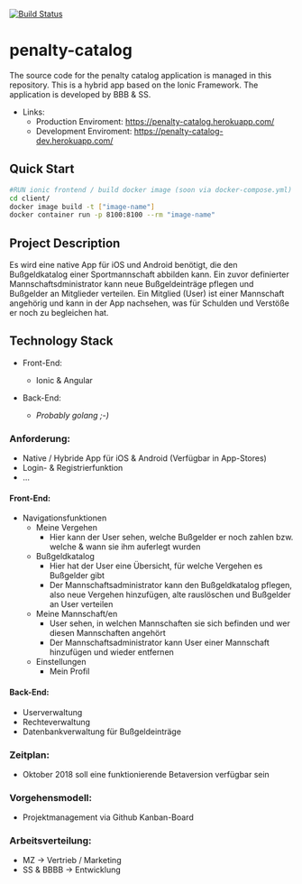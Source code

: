 [![Build Status](https://travis-ci.org/steffen3112/penalty-catalog.svg?branch=development)](https://travis-ci.org/steffen3112/penalty-catalog)

# penalty-catalog
The source code for the penalty catalog application is managed in this repository.  This is a hybrid app based on the Ionic Framework.  The application is developed by BBB & SS.

- Links:
	- Production Enviroment: https://penalty-catalog.herokuapp.com/
	- Development Enviroment: https://penalty-catalog-dev.herokuapp.com/


## Quick Start

```bash
#RUN ionic frontend / build docker image (soon via docker-compose.yml)
cd client/
docker image build -t ["image-name"]
docker container run -p 8100:8100 --rm "image-name"
```
## Project Description
Es wird eine native App für iOS und Android benötigt, die den Bußgeldkatalog einer Sportmannschaft abbilden kann. Ein zuvor definierter Mannschaftsdministrator kann neue Bußgeldeinträge pflegen und Bußgelder an Mitglieder verteilen. Ein Mitglied (User) ist einer Mannschaft angehörig und kann in der App nachsehen, was für Schulden und Verstöße er noch zu begleichen hat.

## Technology Stack
- Front-End:
    - Ionic & Angular
  
- Back-End:
    - *Probably golang ;-)*


### Anforderung:
- Native / Hybride App für iOS & Android (Verfügbar in App-Stores)
- Login- & Registrierfunktion
- ...

#### Front-End:
- Navigationsfunktionen
	- Meine Vergehen
		- Hier kann der User sehen, welche Bußgelder er noch zahlen bzw. welche & wann sie ihm auferlegt wurden
	- Bußgeldkatalog
		- Hier hat der User eine Übersicht, für welche Vergehen es Bußgelder gibt
		- Der Mannschaftsadministrator kann den Bußgeldkatalog pflegen, also neue Vergehen hinzufügen, alte rauslöschen und Bußgelder an User verteilen
	- Meine Mannschaft/en
		- User sehen, in welchen Mannschaften sie sich befinden und wer diesen Mannschaften angehört
		- Der Mannschaftsadministrator kann User einer Mannschaft hinzufügen und wieder entfernen
	- Einstellungen
		- Mein Profil

#### Back-End:
- Userverwaltung
- Rechteverwaltung
- Datenbankverwaltung für Bußgeldeinträge

### Zeitplan:
- Oktober 2018 soll eine funktionierende Betaversion verfügbar sein

### Vorgehensmodell:
- Projektmanagement via Github Kanban-Board

### Arbeitsverteilung:
- MZ -> Vertrieb / Marketing
- SS & BBBB -> Entwicklung
